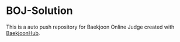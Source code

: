 # BOJ-Solution
This is a auto push repository for Baekjoon Online Judge created with [BaekjoonHub](https://github.com/BaekjoonHub/BaekjoonHub).
